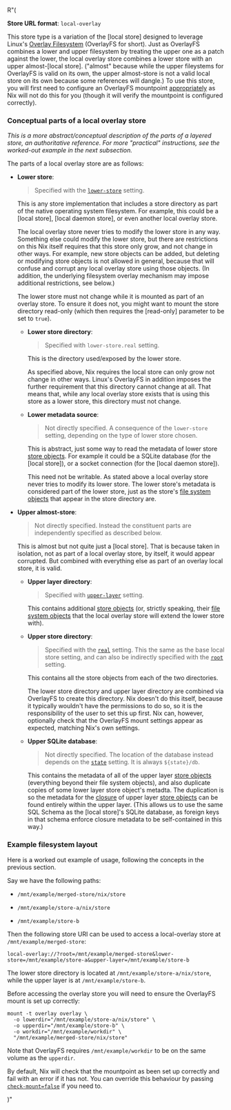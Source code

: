 R"(

**Store URL format**: `local-overlay`

This store type is a variation of the [local store] designed to leverage Linux's [Overlay Filesystem](https://docs.kernel.org/filesystems/overlayfs.html) (OverlayFS for short).
Just as OverlayFS combines a lower and upper filesystem by treating the upper one as a patch against the lower, the local overlay store combines a lower store with an upper almost-[local store].
("almost" because while the upper fileystems for OverlayFS is valid on its own, the upper almost-store is not a valid local store on its own because some references will dangle.)
To use this store, you will first need to configure an OverlayFS mountpoint [appropriately](#example-filesystem-layout) as Nix will not do this for you (though it will verify the mountpoint is configured correctly).

### Conceptual parts of a local overlay store

*This is a more abstract/conceptual description of the parts of a layered store, an authoritative reference.
For more "practical" instructions, see the worked-out example in the next subsection.*

The parts of a local overlay store are as follows:

- **Lower store**:

  > Specified with the [`lower-store`](#store-experimental-local-overlay-store-lower-store) setting.

  This is any store implementation that includes a store directory as part of the native operating system filesystem.
  For example, this could be a [local store], [local daemon store], or even another local overlay store.

  The local overlay store never tries to modify the lower store in any way.
  Something else could modify the lower store, but there are restrictions on this
  Nix itself requires that this store only grow, and not change in other ways.
  For example, new store objects can be added, but deleting or modifying store objects is not allowed in general, because that will confuse and corrupt any local overlay store using those objects.
  (In addition, the underlying filesystem overlay mechanism may impose additional restrictions, see below.)

  The lower store must not change while it is mounted as part of an overlay store.
  To ensure it does not, you might want to mount the store directory read-only (which then requires the [read-only] parameter to be set to `true`).

  - **Lower store directory**:

    > Specified with `lower-store.real` setting.

    This is the directory used/exposed by the lower store.

    As specified above, Nix requires the local store can only grow not change in other ways.
    Linux's OverlayFS in addition imposes the further requirement that this directory cannot change at all.
    That means that, while any local overlay store exists that is using this store as a lower store, this directory must not change.

  - **Lower metadata source**:

    > Not directly specified.
    > A consequence of the `lower-store` setting, depending on the type of lower store chosen.

    This is abstract, just some way to read the metadata of lower store [store objects][store object].
    For example it could be a SQLite database (for the [local store]), or a socket connection (for the [local daemon store]).

    This need not be writable.
    As stated above a local overlay store never tries to modify its lower store.
    The lower store's metadata is considered part of the lower store, just as the store's [file system objects][file system object] that appear in the store directory are.

- **Upper almost-store**:

  > Not directly specified.
  > Instead the constituent parts are independently specified as described below.

  This is almost but not quite just a [local store].
  That is because taken in isolation, not as part of a local overlay store, by itself, it would appear corrupted.
  But combined with everything else as part of an overlay local store, it is valid.

  - **Upper layer directory**:

    > Specified with [`upper-layer`](#store-experimental-local-overlay-store-upper-layer) setting.

    This contains additional [store objects][store object]
    (or, strictly speaking, their [file system objects][file system object] that the local overlay store will extend the lower store with).

  - **Upper store directory**:

    > Specified with the [`real`](#store-experimental-local-overlay-store-real) setting.
    > This the same as the base local store setting, and can also be indirectly specified with the [`root`](#store-experimental-local-overlay-store-root) setting.

    This contains all the store objects from each of the two directories.

    The lower store directory and upper layer directory are combined via OverlayFS to create this directory.
    Nix doesn't do this itself, because it typically wouldn't have the permissions to do so, so it is the responsibility of the user to set this up first.
    Nix can, however, optionally check that the OverlayFS mount settings appear as expected, matching Nix's own settings.

  - **Upper SQLite database**:

    > Not directly specified.
    > The location of the database instead depends on the [`state`](#store-experimental-local-overlay-store-state) setting.
    > It is always `${state}/db`.

    This contains the metadata of all of the upper layer [store objects][store object] (everything beyond their file system objects), and also duplicate copies of some lower layer store object's metadta.
    The duplication is so the metadata for the [closure](@docroot@/glossary.md#gloss-closure) of upper layer [store objects][store object] can be found entirely within the upper layer.
    (This allows us to use the same SQL Schema as the [local store]'s SQLite database, as foreign keys in that schema enforce closure metadata to be self-contained in this way.)

[file system object]: @docroot@/store/file-system-object.md
[store object]: @docroot@/store/store-object.md


### Example filesystem layout

Here is a worked out example of usage, following the concepts in the previous section.

Say we have the following paths:

- `/mnt/example/merged-store/nix/store`

- `/mnt/example/store-a/nix/store`

- `/mnt/example/store-b`

Then the following store URI can be used to access a local-overlay store at `/mnt/example/merged-store`:

```
local-overlay://?root=/mnt/example/merged-store&lower-store=/mnt/example/store-a&upper-layer=/mnt/example/store-b
```

The lower store directory is located at `/mnt/example/store-a/nix/store`, while the upper layer is at `/mnt/example/store-b`.

Before accessing the overlay store you will need to ensure the OverlayFS mount is set up correctly:

```shell
mount -t overlay overlay \
  -o lowerdir="/mnt/example/store-a/nix/store" \
  -o upperdir="/mnt/example/store-b" \
  -o workdir="/mnt/example/workdir" \
  "/mnt/example/merged-store/nix/store"
```

Note that OverlayFS requires `/mnt/example/workdir` to be on the same volume as the `upperdir`.

By default, Nix will check that the mountpoint as been set up correctly and fail with an error if it has not.
You can override this behaviour by passing [`check-mount=false`](#store-experimental-local-overlay-store-check-mount) if you need to.

)"
